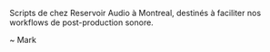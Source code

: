 Scripts de chez Reservoir Audio à Montreal, destinés à faciliter nos workflows de post-production sonore.

~ Mark
